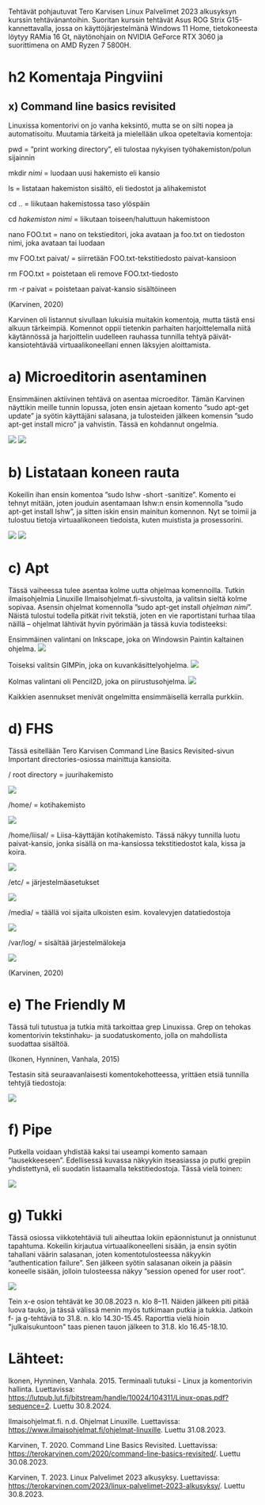 Tehtävät pohjautuvat Tero Karvisen Linux Palvelimet 2023 alkusyksyn kurssin tehtävänantoihin. 
Suoritan kurssin tehtävät Asus ROG Strix G15-kannettavalla, jossa on käyttöjärjestelmänä Windows 11 Home, tietokoneesta löytyy RAMia 16 Gt, 
näytönohjain on NVIDIA GeForce RTX 3060 ja suorittimena on AMD Ryzen 7 5800H.

# h2 Komentaja Pingviini
  ## x) Command line basics revisited

Linuxissa komentorivi on jo vanha keksintö, mutta se on silti nopea ja automatisoitu.
Muutamia tärkeitä ja mielellään ulkoa opeteltavia komentoja:

pwd = ”print working directory”, eli tulostaa nykyisen työhakemiston/polun sijainnin

mkdir *nimi* = luodaan uusi hakemisto eli kansio

ls = listataan hakemiston sisältö, eli tiedostot ja alihakemistot

cd .. = liikutaan hakemistossa taso ylöspäin

cd *hakemiston nimi* = liikutaan toiseen/haluttuun hakemistoon

nano FOO.txt = nano on tekstieditori, joka avataan ja foo.txt on tiedoston nimi, joka avataan tai luodaan

mv FOO.txt paivat/ = siirretään FOO.txt-tekstitiedosto paivat-kansioon

rm FOO.txt = poistetaan eli remove FOO.txt-tiedosto

rm -r paivat = poistetaan paivat-kansio sisältöineen

(Karvinen, 2020)

Karvinen oli listannut sivullaan lukuisia muitakin komentoja, mutta tästä ensi alkuun tärkeimpiä. Komennot oppii tietenkin parhaiten harjoittelemalla niitä käytännössä ja harjoittelin uudelleen rauhassa tunnilla tehtyä päivät-kansiotehtävää virtuaalikoneellani ennen läksyjen aloittamista.

# a) Microeditorin asentaminen
Ensimmäinen aktiivinen tehtävä on asentaa microeditor. Tämän Karvinen näyttikin meille tunnin lopussa, joten ensin ajetaan komento ”sudo apt-get update” ja syötin käyttäjäni salasana, 
ja tulosteiden jälkeen komensin ”sudo apt-get install micro” ja vahvistin. Tässä en kohdannut ongelmia.

![](https://github.com/LiisaLesonen/linux-palvelimet/blob/main/images/2update.png)
![](https://github.com/LiisaLesonen/linux-palvelimet/blob/main/images/2micro.png)

# b) Listataan koneen rauta
Kokeilin ihan ensin komentoa ”sudo lshw -short -sanitize”. Komento ei tehnyt mitään, joten jouduin asentamaan lshw:n ensin komennolla ”sudo apt-get install lshw”, 
ja sitten iskin ensin mainitun komennon. Nyt se toimii ja tulostuu tietoja virtuaalikoneen tiedoista, kuten muistista ja prosessorini.

![](https://github.com/LiisaLesonen/linux-palvelimet/blob/main/images/3lshw.png)
![](https://github.com/LiisaLesonen/linux-palvelimet/blob/main/images/4speksit.png)

# c) Apt
Tässä vaiheessa tulee asentaa kolme uutta ohjelmaa komennoilla. Tutkin ilmaisohjelmia Linuxille Ilmaisohjelmat.fi-sivustolta, ja valitsin sieltä kolme sopivaa. Asensin ohjelmat komennolla ”sudo apt-get install *ohjelman nimi*”. 
Näistä tulostui todella pitkät rivit tekstiä, joten en vie raportistani turhaa tilaa näillä – ohjelmat lähtivät hyvin pyörimään ja tässä kuvia todisteeksi:

Ensimmäinen valintani on Inkscape, joka on Windowsin Paintin kaltainen ohjelma.
![](https://github.com/LiisaLesonen/linux-palvelimet/blob/main/images/inkscape1.png)

Toiseksi valitsin GIMPin, joka on kuvankäsittelyohjelma.
![](https://github.com/LiisaLesonen/linux-palvelimet/blob/main/images/gimp1.png)

Kolmas valintani oli Pencil2D, joka on piirustusohjelma.
![](https://github.com/LiisaLesonen/linux-palvelimet/blob/main/images/pencil2d.png)

Kaikkien asennukset menivät ongelmitta ensimmäisellä kerralla purkkiin.

# d) FHS
Tässä esitellään Tero Karvisen Command Line Basics Revisited-sivun Important directories-osiossa mainittuja kansioita.

/ root directory = juurihakemisto

![](https://github.com/LiisaLesonen/linux-palvelimet/blob/main/images/2root.png)

/home/ = kotihakemisto

![](https://github.com/LiisaLesonen/linux-palvelimet/blob/main/images/2home.png)

/home/liisal/ = Liisa-käyttäjän kotihakemisto. Tässä näkyy tunnilla luotu paivat-kansio, jonka sisällä on ma-kansiossa tekstitiedostot kala, kissa ja koira.

![](https://github.com/LiisaLesonen/linux-palvelimet/blob/main/images/2homeliisa.png)

/etc/ = järjestelmäasetukset

![](https://github.com/LiisaLesonen/linux-palvelimet/blob/main/images/2etc.png)

/media/ = täällä voi sijaita ulkoisten esim. kovalevyjen datatiedostoja

![](https://github.com/LiisaLesonen/linux-palvelimet/blob/main/images/2media.png)

/var/log/ = sisältää järjestelmälokeja

![](https://github.com/LiisaLesonen/linux-palvelimet/blob/main/images/2varlog.png)

(Karvinen, 2020)

# e) The Friendly M
Tässä tuli tutustua ja tutkia mitä tarkoittaa grep Linuxissa. Grep on tehokas komentorivin tekstinhaku- ja suodatuskomento, jolla on mahdollista suodattaa sisältöä.

(Ikonen, Hynninen, Vanhala, 2015)

Testasin sitä seuraavanlaisesti komentokehotteessa, yrittäen etsiä tunnilla tehtyjä tiedostoja:

![](https://github.com/LiisaLesonen/linux-palvelimet/blob/main/images/grep1.png)

# f) Pipe
Putkella voidaan yhdistää kaksi tai useampi komento samaan ”lausekkeeseen”. Edellisessä kuvassa näkyykin itseasiassa jo putki grepiin yhdistettynä, 
eli suodatin listaamalla tekstitiedostoja. Tässä vielä toinen:

![](https://github.com/LiisaLesonen/linux-palvelimet/blob/main/images/putki1.png)

# g) Tukki
Tässä osiossa viikkotehtäviä tuli aiheuttaa lokiin epäonnistunut ja onnistunut tapahtuma.
Kokeilin kirjautua virtuaalikoneelleni sisään, ja ensin syötin tahallani väärin salasanan, joten komentotulosteessa näkyykin ”authentication failure”. 
Sen jälkeen syötin salasanan oikein ja pääsin koneelle sisään, jolloin tulosteessa näkyy ”session opened for user root”.

![](https://github.com/LiisaLesonen/linux-palvelimet/blob/main/images/loki.png)

Tein x-e osion tehtävät ke 30.08.2023 n. klo 8–11. Näiden jälkeen piti pitää luova tauko, ja tässä välissä menin myös tutkimaan putkia ja tukkia. Jatkoin f- ja g-tehtäviä to 31.8. n. klo 14.30-15.45.
Raporttia vielä hioin "julkaisukuntoon" taas pienen tauon jälkeen to 31.8. klo 16.45-18.10.

# Lähteet:
Ikonen, Hynninen, Vanhala. 2015. Terminaali tutuksi - Linux ja komentorivin hallinta. Luettavissa: https://lutpub.lut.fi/bitstream/handle/10024/104311/Linux-opas.pdf?sequence=2. Luettu 30.8.2024.

Ilmaisohjelmat.fi. n.d. Ohjelmat Linuxille. Luettavissa: https://www.ilmaisohjelmat.fi/ohjelmat-linuxille. Luettu 31.08.2023.

Karvinen, T. 2020. Command Line Basics Revisited. Luettavissa: https://terokarvinen.com/2020/command-line-basics-revisited/. Luettu 30.08.2023.

Karvinen, T. 2023. Linux Palvelimet 2023 alkusyksy. Luettavissa: https://terokarvinen.com/2023/linux-palvelimet-2023-alkusyksy/. Luettu 30.8.2023.
